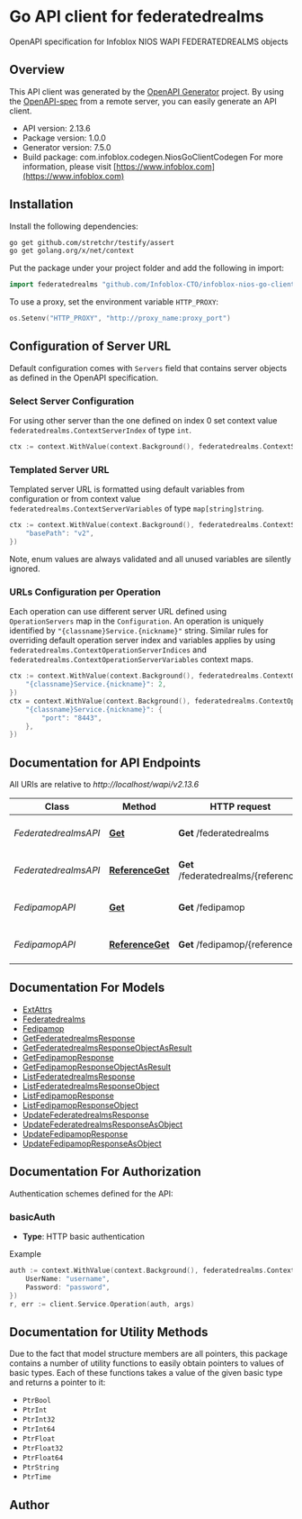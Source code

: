 # Go API client for federatedrealms

OpenAPI specification for Infoblox NIOS WAPI FEDERATEDREALMS objects

## Overview
This API client was generated by the [OpenAPI Generator](https://openapi-generator.tech) project.  By using the [OpenAPI-spec](https://www.openapis.org/) from a remote server, you can easily generate an API client.

- API version: 2.13.6
- Package version: 1.0.0
- Generator version: 7.5.0
- Build package: com.infoblox.codegen.NiosGoClientCodegen
For more information, please visit [https://www.infoblox.com](https://www.infoblox.com)

## Installation

Install the following dependencies:

```sh
go get github.com/stretchr/testify/assert
go get golang.org/x/net/context
```

Put the package under your project folder and add the following in import:

```go
import federatedrealms "github.com/Infoblox-CTO/infoblox-nios-go-client/federatedrealms"
```

To use a proxy, set the environment variable `HTTP_PROXY`:

```go
os.Setenv("HTTP_PROXY", "http://proxy_name:proxy_port")
```

## Configuration of Server URL

Default configuration comes with `Servers` field that contains server objects as defined in the OpenAPI specification.

### Select Server Configuration

For using other server than the one defined on index 0 set context value `federatedrealms.ContextServerIndex` of type `int`.

```go
ctx := context.WithValue(context.Background(), federatedrealms.ContextServerIndex, 1)
```

### Templated Server URL

Templated server URL is formatted using default variables from configuration or from context value `federatedrealms.ContextServerVariables` of type `map[string]string`.

```go
ctx := context.WithValue(context.Background(), federatedrealms.ContextServerVariables, map[string]string{
	"basePath": "v2",
})
```

Note, enum values are always validated and all unused variables are silently ignored.

### URLs Configuration per Operation

Each operation can use different server URL defined using `OperationServers` map in the `Configuration`.
An operation is uniquely identified by `"{classname}Service.{nickname}"` string.
Similar rules for overriding default operation server index and variables applies by using `federatedrealms.ContextOperationServerIndices` and `federatedrealms.ContextOperationServerVariables` context maps.

```go
ctx := context.WithValue(context.Background(), federatedrealms.ContextOperationServerIndices, map[string]int{
	"{classname}Service.{nickname}": 2,
})
ctx = context.WithValue(context.Background(), federatedrealms.ContextOperationServerVariables, map[string]map[string]string{
	"{classname}Service.{nickname}": {
		"port": "8443",
	},
})
```

## Documentation for API Endpoints

All URIs are relative to *http://localhost/wapi/v2.13.6*

Class | Method | HTTP request | Description
------------ | ------------- | ------------- | -------------
*FederatedrealmsAPI* | [**Get**](docs/FederatedrealmsAPI.md#get) | **Get** /federatedrealms | Retrieve federatedrealms objects
*FederatedrealmsAPI* | [**ReferenceGet**](docs/FederatedrealmsAPI.md#referenceget) | **Get** /federatedrealms/{reference} | Get a specific federatedrealms object
*FedipamopAPI* | [**Get**](docs/FedipamopAPI.md#get) | **Get** /fedipamop | Retrieve fedipamop objects
*FedipamopAPI* | [**ReferenceGet**](docs/FedipamopAPI.md#referenceget) | **Get** /fedipamop/{reference} | Get a specific fedipamop object


## Documentation For Models

 - [ExtAttrs](docs/ExtAttrs.md)
 - [Federatedrealms](docs/Federatedrealms.md)
 - [Fedipamop](docs/Fedipamop.md)
 - [GetFederatedrealmsResponse](docs/GetFederatedrealmsResponse.md)
 - [GetFederatedrealmsResponseObjectAsResult](docs/GetFederatedrealmsResponseObjectAsResult.md)
 - [GetFedipamopResponse](docs/GetFedipamopResponse.md)
 - [GetFedipamopResponseObjectAsResult](docs/GetFedipamopResponseObjectAsResult.md)
 - [ListFederatedrealmsResponse](docs/ListFederatedrealmsResponse.md)
 - [ListFederatedrealmsResponseObject](docs/ListFederatedrealmsResponseObject.md)
 - [ListFedipamopResponse](docs/ListFedipamopResponse.md)
 - [ListFedipamopResponseObject](docs/ListFedipamopResponseObject.md)
 - [UpdateFederatedrealmsResponse](docs/UpdateFederatedrealmsResponse.md)
 - [UpdateFederatedrealmsResponseAsObject](docs/UpdateFederatedrealmsResponseAsObject.md)
 - [UpdateFedipamopResponse](docs/UpdateFedipamopResponse.md)
 - [UpdateFedipamopResponseAsObject](docs/UpdateFedipamopResponseAsObject.md)


## Documentation For Authorization


Authentication schemes defined for the API:
### basicAuth

- **Type**: HTTP basic authentication

Example

```go
auth := context.WithValue(context.Background(), federatedrealms.ContextBasicAuth, federatedrealms.BasicAuth{
	UserName: "username",
	Password: "password",
})
r, err := client.Service.Operation(auth, args)
```


## Documentation for Utility Methods

Due to the fact that model structure members are all pointers, this package contains
a number of utility functions to easily obtain pointers to values of basic types.
Each of these functions takes a value of the given basic type and returns a pointer to it:

* `PtrBool`
* `PtrInt`
* `PtrInt32`
* `PtrInt64`
* `PtrFloat`
* `PtrFloat32`
* `PtrFloat64`
* `PtrString`
* `PtrTime`

## Author



